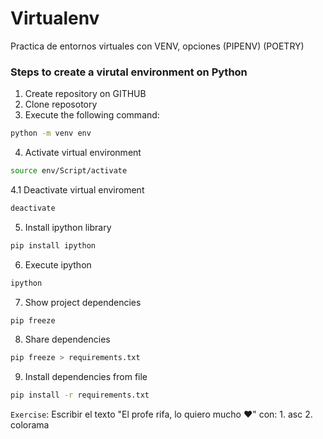 # Virtualenv
Practica de entornos virtuales con VENV, opciones (PIPENV) (POETRY)

### Steps to create a virutal environment on Python

1. Create repository on GITHUB
2. Clone reposotory
3. Execute the following command:
```bash
python -m venv env
```
4. Activate virtual environment
```bash
source env/Script/activate
```
4.1 Deactivate virtual enviroment
```bash
deactivate
```
5. Install ipython library
```bash
pip install ipython
```
6. Execute ipython
```bash
ipython
```
7. Show project dependencies
```bash
pip freeze
```
8. Share dependencies
```bash
pip freeze > requirements.txt
```
9. Install dependencies from file
```bash
pip install -r requirements.txt
```

`Exercise`: Escribir el texto "El profe rifa, lo quiero mucho ♥" con:
    1. asc
    2. colorama
